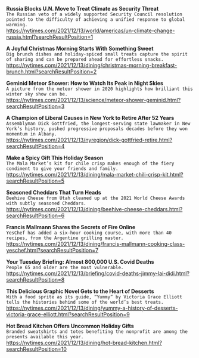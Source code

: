 **Russia Blocks U.N. Move to Treat Climate as Security Threat**\
`The Russian veto of a widely supported Security Council resolution pointed to the difficulty of achieving a unified response to global warming.`\
https://nytimes.com/2021/12/13/world/americas/un-climate-change-russia.html?searchResultPosition=1

**A Joyful Christmas Morning Starts With Something Sweet**\
`Big brunch dishes and holiday-spiced small treats capture the spirit of sharing and can be prepared ahead for effortless snacks.`\
https://nytimes.com/2021/12/13/dining/christmas-morning-breakfast-brunch.html?searchResultPosition=2

**Geminid Meteor Shower: How to Watch Its Peak in Night Skies**\
`A picture from the meteor shower in 2020 highlights how brilliant this winter sky show can be.`\
https://nytimes.com/2021/12/13/science/meteor-shower-geminid.html?searchResultPosition=3

**A Champion of Liberal Causes in New York to Retire After 52 Years**\
`Assemblyman Dick Gottfried, the longest-serving state lawmaker in New York’s history, pushed progressive proposals decades before they won momentum in Albany.`\
https://nytimes.com/2021/12/13/nyregion/dick-gottfried-retire.html?searchResultPosition=4

**Make a Spicy Gift This Holiday Season**\
`The Mala Market’s kit for chile crisp makes enough of the fiery condiment to give your friends and family.`\
https://nytimes.com/2021/12/13/dining/mala-market-chili-crisp-kit.html?searchResultPosition=5

**Seasoned Cheddars That Turn Heads**\
`Beehive Cheese from Utah cleaned up at the 2021 World Cheese Awards with subtly seasoned Cheddars.`\
https://nytimes.com/2021/12/13/dining/beehive-cheese-cheddars.html?searchResultPosition=6

**Francis Mallmann Shares the Secrets of Fire Online**\
`YesChef has added a six-hour cooking course, with more than 40 recipes, from the Argentine grilling master.`\
https://nytimes.com/2021/12/13/dining/francis-mallmann-cooking-class-yeschef.html?searchResultPosition=7

**Your Tuesday Briefing: Almost 800,000 U.S. Covid Deaths**\
`People 65 and older are the most vulnerable.`\
https://nytimes.com/2021/12/13/briefing/covid-deaths-jimmy-lai-didi.html?searchResultPosition=8

**This Delicious Graphic Novel Gets to the Heart of Desserts**\
`With a food sprite as its guide, “Yummy” by Victoria Grace Elliott tells the histories behind some of the world’s best treats.`\
https://nytimes.com/2021/12/13/dining/yummy-a-history-of-desserts-victoria-grace-elliott.html?searchResultPosition=9

**Hot Bread Kitchen Offers Uncommon Holiday Gifts**\
`Branded sweatshirts and totes benefiting the nonprofit are among the presents available this year.`\
https://nytimes.com/2021/12/13/dining/hot-bread-kitchen.html?searchResultPosition=10

